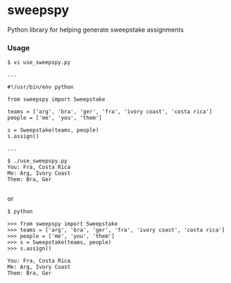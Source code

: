 sweepspy
========

Python library for helping generate sweepstake assignments 

### Usage

```
$ vi use_sweepspy.py

...

#!/usr/bin/env python

from sweepspy import Sweepstake

teams = ['arg', 'bra', 'ger', 'fra', 'ivory coast', 'costa rica']
people = ['me', 'you', 'them']

s = Sweepstake(teams, people)
s.assign()

...

$ ./use_sweepspy.py
You: Fra, Costa Rica
Me: Arg, Ivory Coast
Them: Bra, Ger


```
or

```
$ python

>>> from sweepspy import Sweepstake
>>> teams = ['arg', 'bra', 'ger', 'fra', 'ivory coast', 'costa rica']
>>> people = ['me', 'you', 'them']
>>> s = Sweepstake(teams, people)
>>> s.assign()

You: Fra, Costa Rica
Me: Arg, Ivory Coast
Them: Bra, Ger

```